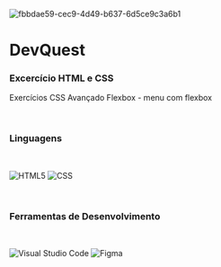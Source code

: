 <html>
<head></head>
<body>

![fbbdae59-cec9-4d49-b637-6d5ce9c3a6b1](https://user-images.githubusercontent.com/88951197/234160315-46a53252-5003-4f6b-b924-bf23016e87bc.png)


# DevQuest 

### Excercício HTML e CSS

<p>Exercícios CSS Avançado Flexbox - menu com flexbox</p>

<br>

### Linguagens

<br>

  ![HTML5](https://img.shields.io/badge/-HTML5-333333?style=flat&logo=HTML5)
  ![CSS](https://img.shields.io/badge/-CSS-333333?style=flat&logo=CSS3&logoColor=1572B6)
  <!-- ![React](https://img.shields.io/badge/-React-333333?style=flat&logo=react)
  ![MySQL](https://img.shields.io/badge/-MySQL-333333?style=flat&logo=mysql) -->

 <br/>
 
### Ferramentas de Desenvolvimento

<br>

  ![Visual Studio Code](https://img.shields.io/badge/-Visual%20Studio%20Code-333333?style=flat&logo=visual-studio-code&logoColor=007ACC)
  ![Figma](https://img.shields.io/badge/-Figma-333333?style=flat&logo=figma&logoColor=007ACC)



<body>
</html>


